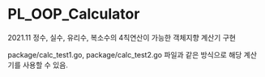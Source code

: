 # PL_OOP_Calculator
2021.11
정수, 실수, 유리수, 복소수의 4칙연산이 가능한 객체지향 계산기 구현

package/calc_test1.go, package/calc_test2.go 파일과 같은 방식으로 해당 계산기를 사용할 수 있음.
